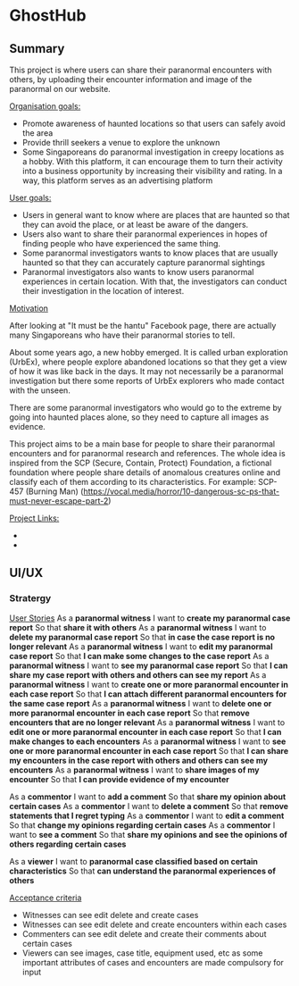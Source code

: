 # GhostHub

## Summary

This project is where users can share their paranormal encounters with others, by uploading their encounter information and image of the paranormal on our website.


<ins>Organisation goals:</ins>
<ul>
	<li>Promote awareness of haunted locations so that users can safely avoid the area</li>
	<li>Provide thrill seekers a venue to explore the unknown</li>
	 <li> Some Singaporeans do paranormal investigation in creepy locations as a hobby. With this platform, it can encourage them to turn their activity into a business opportunity by increasing their visibility and rating. In a way, this platform serves as an advertising platform</li>
</ul>
	 
<ins>User goals:</ins>
	<ul>
		<li> Users in general want to know where are places that are haunted so that they can avoid the place, or at least be aware of the dangers.</li>
		<li> Users also want to share their paranormal experiences in hopes of finding people who have experienced the same thing.</li>
		<li> Some paranormal investigators wants to know places that are usually haunted so that they can accurately capture paranormal sightings</li>
		<li> Paranormal investigators also wants to know users paranormal experiences in certain location. With that, the investigators can conduct their investigation in the location of interest. </li>
	</ul>

<ins>Motivation</ins>

After looking at "It must be the hantu" Facebook page, there are actually many Singaporeans who have their paranormal stories to tell.

About some years ago, a new hobby emerged. It is called urban exploration (UrbEx), where people explore abandoned locations so that they get a view of how it was like back in the days. It may not necessarily be a paranormal investigation but there some reports of UrbEx explorers who made contact with the unseen. 

There are some paranormal investigators who would go to the extreme by going into haunted places alone, so they need to capture all images as evidence.

 This project aims to be a main base for people to share their paranormal encounters 
 and for paranormal research and references. The whole idea is inspired from the SCP (Secure, Contain, Protect) Foundation, a fictional foundation where people share details of anomalous creatures online and classify each of them according to its characteristics. For example: SCP-457 (Burning Man) (https://vocal.media/horror/10-dangerous-sc-ps-that-must-never-escape-part-2)

<ins>Project Links:</ins>
	<ul>
		<li></li>
		<li></li>
	</ul>

## UI/UX 
### Stratergy
<ins>User Stories</ins>
As a **paranormal witness** I want to **create my paranormal case report** So that **share it with others**
As a **paranormal witness** I want to **delete my paranormal case report** So that **in case the case report is no longer relevant**
As a **paranormal witness** I want to **edit my paranormal case report** So that **I can make some changes to the case report**
As a **paranormal witness** I want to **see my paranormal case report** So that **I can share my case report with others and others can see my report**
As a **paranormal witness** I want to **create one or more paranormal encounter in each case report** So that **I can attach different paranormal encounters for the same case report**
As a **paranormal witness** I want to **delete one or more paranormal encounter in each case report** So that **remove encounters that are no longer relevant**
As a **paranormal witness** I want to **edit one or more paranormal encounter in each case report** So that **I can make changes to each encounters**
As a **paranormal witness** I want to **see one or more paranormal encounter in each case report** So that **I can share my encounters in the case report with others and others can see my encounters**
As a **paranormal witness** I want to **share images of my encounter** So that **I can provide evidence of my encounter**

As a **commentor** I want to **add a comment** So that **share my opinion about certain cases**
As a **commentor** I want to **delete a comment** So that **remove statements that I regret typing**
As a **commentor** I want to **edit a comment** So that **change my opinions regarding certain cases**
As a **commentor** I want to **see a comment** So that **share my opinions and see the opinions of others regarding certain cases**

As a **viewer** I want to **paranormal case classified based on certain characteristics** So that **can understand the paranormal experiences of others**

<ins>Acceptance criteria</ins>
<ul>
	<li>Witnesses can see edit delete and create cases</li>
	<li>Witnesses can see edit delete and create encounters within each cases</li>
	<li>Commenters can see edit delete and create their comments about certain cases</li>
		<li>Viewers can see images, case title, equipment used, etc as some important attributes of cases and encounters are made compulsory for input</li>
